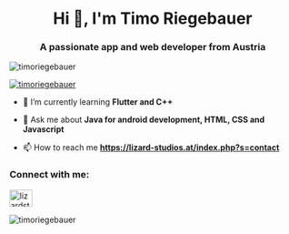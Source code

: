 <h1 align="center">Hi 👋, I'm Timo Riegebauer</h1>
<h3 align="center">A passionate app and web developer from Austria</h3>

<p align="left"> <img src="https://komarev.com/ghpvc/?username=timoriegebauer&label=Profile%20views&color=0e75b6&style=flat" alt="timoriegebauer" /> </p>

<p align="left"> <a href="https://github.com/ryo-ma/github-profile-trophy"><img src="https://github-profile-trophy.vercel.app/?username=timoriegebauer" alt="timoriegebauer" /></a> </p>

- 🌱 I’m currently learning **Flutter and C++**

- 💬 Ask me about **Java for android development, HTML, CSS and Javascript**

- 📫 How to reach me **https://lizard-studios.at/index.php?s=contact**

<h3 align="left">Connect with me:</h3>
<p align="left">
<a href="https://twitter.com/lizardstudios1" target="blank"><img align="center" src="https://raw.githubusercontent.com/rahuldkjain/github-profile-readme-generator/master/src/images/icons/Social/twitter.svg" alt="lizardstudios1" height="30" width="40" /></a>
</p>

<p><img align="center" src="https://github-readme-streak-stats.herokuapp.com/?user=timoriegebauer&" alt="timoriegebauer" /></p>
